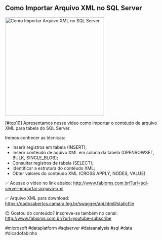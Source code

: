 ## Como Importar Arquivo XML no SQL Server

<img src="https://fabioms.com.br//uploads/youtube/JTNaFjgFBWI.png" alt="Como Importar Arquivo XML no SQL Server" title="SQL Server" width="320"/>

[#top10] Apresentamos nesse vídeo como importar o contéudo de arquivo XML para tabela do SQL Server.

Iremos conhecer as técnicas:
- Inserir registros em tabela (INSERT);
- Inserir contéudo de aquivo XML em coluna da tabela (OPENROWSET, BULK, SINGLE_BLOB);
- Consultar registros de tabela (SELECT);
- Identificar a estrutura do contéudo XML;
- Obter valores do contéudo XML (CROSS APPLY, NODES, VALUE)

✅ Acesse o vídeo no link abaixo:
http://www.fabioms.com.br/?url=sql-server-importar-arquivo-xml

✅ Arquivo XML para download:
https://dadosabertos.camara.leg.br/swagger/api.html#staticfile

😉 Gostou do conteúdo? Inscreva-se também no canal:
http://www.fabioms.com.br/?url=youtube-subscribe

#microsoft #dataplatform #sqlserver #dataanalysis #sql #data #dicadofabinho